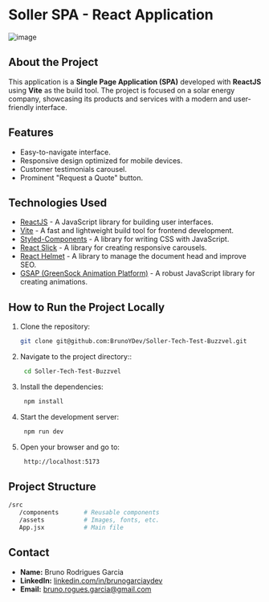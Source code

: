 # Soller SPA - React Application

![image](https://github.com/user-attachments/assets/ab879bc8-e521-465b-b2ce-a8b114f54ccb)

## About the Project

This application is a **Single Page Application (SPA)** developed with **ReactJS** using **Vite** as the build tool. The project is focused on a solar energy company, showcasing its products and services with a modern and user-friendly interface.

## Features

- Easy-to-navigate interface.
- Responsive design optimized for mobile devices.
- Customer testimonials carousel.
- Prominent "Request a Quote" button.

## Technologies Used

- <a href="https://reactjs.org/" target="_blank">ReactJS</a> - A JavaScript library for building user interfaces.
- <a href="https://vitejs.dev/" target="_blank">Vite</a> - A fast and lightweight build tool for frontend development.
- <a href="https://styled-components.com/" target="_blank">Styled-Components</a> - A library for writing CSS with JavaScript.
- <a href="https://react-slick.neostack.com/" target="_blank">React Slick</a> - A library for creating responsive carousels.
- <a href="https://github.com/nfl/react-helmet" target="_blank">React Helmet</a> - A library to manage the document head and improve SEO.
- <a href="https://greensock.com/gsap/" target="_blank">GSAP (GreenSock Animation Platform)</a> - A robust JavaScript library for creating animations.

## How to Run the Project Locally

1. Clone the repository:

   ```bash
   git clone git@github.com:BrunoYDev/Soller-Tech-Test-Buzzvel.git
2. Navigate to the project directory::

   ```bash
    cd Soller-Tech-Test-Buzzvel
3. Install the dependencies:

   ```bash
    npm install
4. Start the development server:

   ```bash
    npm run dev
5. Open your browser and go to:

   ```bash
    http://localhost:5173
## Project Structure

  ```bash
  /src
     /components       # Reusable components
     /assets           # Images, fonts, etc.
     App.jsx           # Main file
  ```
## Contact
<ul>
  <li><strong>Name:</strong> Bruno Rodrigues Garcia</li>
  <li><strong>LinkedIn:</strong> <a href="linkedin.com/in/brunogarciaydev/" target="_blank">linkedin.com/in/brunogarciaydev</a></li>
  <li><strong>Email:</strong> <a href="mailto:bruno.rogues.garcia@gmail.com.com">bruno.rogues.garcia@gmail.com</a></li>
</ul>

